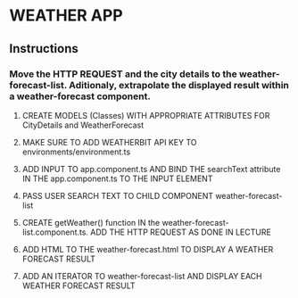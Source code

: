 # WEATHER APP
## Instructions
### Move the HTTP REQUEST and the city details to the weather-forecast-list.  Aditionaly, extrapolate the displayed result within a weather-forecast component.

1. CREATE MODELS (Classes) WITH APPROPRIATE ATTRIBUTES FOR CityDetails and WeatherForecast

2. MAKE SURE TO ADD WEATHERBIT API KEY TO environments/environment.ts

3. ADD INPUT TO app.component.ts AND BIND THE searchText attribute IN THE app.component.ts TO
   THE INPUT ELEMENT

4. PASS USER SEARCH TEXT TO CHILD COMPONENT weather-forecast-list

5. CREATE getWeather() function IN the weather-forecast-list.component.ts.  ADD THE HTTP 
   REQUEST AS DONE IN LECTURE

6. ADD HTML TO THE weather-forecast.html TO DISPLAY A WEATHER FORECAST RESULT

7. ADD AN ITERATOR TO weather-forecast-list AND DISPLAY EACH WEATHER
   FORECAST RESULT <app-weather-forecast>
